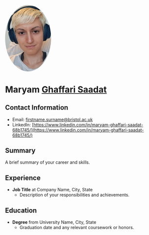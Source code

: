 

<img src="/MGS.png" alt="Profile Photo" style="width: 150px; border-radius: 50%;">

# Maryam <u>Ghaffari Saadat</u>
## Contact Information
- Email: firstname.surname@bristol.ac.uk
- LinkedIn: [https://www.linkedin.com/in/maryam-ghaffari-saadat-68b1745/](https://www.linkedin.com/in/maryam-ghaffari-saadat-68b1745/)

## Summary
A brief summary of your career and skills.

## Experience
- **Job Title** at Company Name, City, State
  - Description of your responsibilities and achievements.

## Education
- **Degree** from University Name, City, State
  - Graduation date and any relevant coursework or honors.
